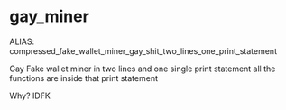# gay_miner

ALIAS: compressed_fake_wallet_miner_gay_shit_two_lines_one_print_statement

Gay Fake wallet miner in two lines and one single print statement
all the functions are inside that print statement

Why? IDFK

